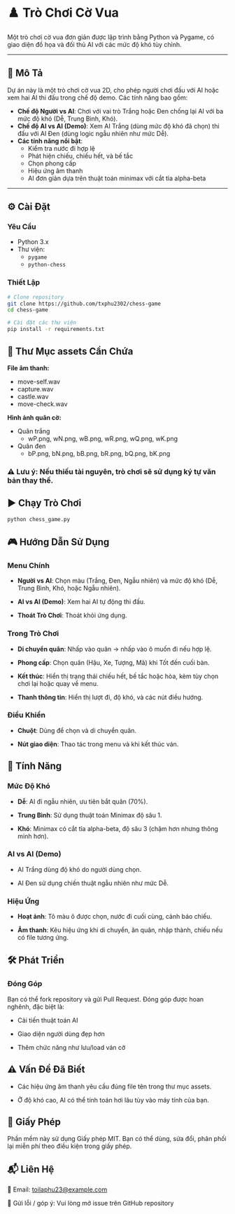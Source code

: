 # ♟️ Trò Chơi Cờ Vua

Một trò chơi cờ vua đơn giản được lập trình bằng Python và Pygame, có giao diện đồ họa và đối thủ AI với các mức độ khó tùy chỉnh.

---

## 📝 Mô Tả

Dự án này là một trò chơi cờ vua 2D, cho phép người chơi đấu với AI hoặc xem hai AI thi đấu trong chế độ demo. Các tính năng bao gồm:

- **Chế độ Người vs AI**: Chơi với vai trò Trắng hoặc Đen chống lại AI với ba mức độ khó (Dễ, Trung Bình, Khó).
- **Chế độ AI vs AI (Demo)**: Xem AI Trắng (dùng mức độ khó đã chọn) thi đấu với AI Đen (dùng logic ngẫu nhiên như mức Dễ).
- **Các tính năng nổi bật**:
  - Kiểm tra nước đi hợp lệ
  - Phát hiện chiếu, chiếu hết, và bế tắc
  - Chọn phong cấp
  - Hiệu ứng âm thanh
  - AI đơn giản dựa trên thuật toán minimax với cắt tỉa alpha-beta

---

## ⚙️ Cài Đặt

### Yêu Cầu

- Python 3.x  
- Thư viện:
  - `pygame`
  - `python-chess`

### Thiết Lập

```bash
# Clone repository
git clone https://github.com/txphu2302/chess-game
cd chess-game

# Cài đặt các thư viện
pip install -r requirements.txt

```

## 📁 Thư Mục **assets** Cần Chứa

**File âm thanh:**
- move-self.wav
- capture.wav
- castle.wav
- move-check.wav


**Hình ảnh quân cờ:**
- Quân trắng
    - wP.png, wN.png, wB.png, wR.png, wQ.png, wK.png
- Quân đen
    - bP.png, bN.png, bB.png, bR.png, bQ.png, bK.png

### ⚠️ Lưu ý: Nếu thiếu tài nguyên, trò chơi sẽ sử dụng ký tự văn bản thay thế.

## ▶️ Chạy Trò Chơi

```bash
python chess_game.py

```

## 🎮 Hướng Dẫn Sử Dụng

### Menu Chính

- **Người vs AI**: Chọn màu (Trắng, Đen, Ngẫu nhiên) và mức độ khó (Dễ, Trung Bình, Khó, hoặc Ngẫu nhiên).

- **AI vs AI (Demo)**: Xem hai AI tự động thi đấu.

- **Thoát Trò Chơi**: Thoát khỏi ứng dụng.

### Trong Trò Chơi

- **Di chuyển quân**: Nhấp vào quân → nhấp vào ô muốn đi nếu hợp lệ.

- **Phong cấp**: Chọn quân (Hậu, Xe, Tượng, Mã) khi Tốt đến cuối bàn.

- **Kết thúc**: Hiển thị trạng thái chiếu hết, bế tắc hoặc hòa, kèm tùy chọn chơi lại hoặc quay về menu.

- **Thanh thông tin**: Hiển thị lượt đi, độ khó, và các nút điều hướng.

### Điều Khiển

- **Chuột**: Dùng để chọn và di chuyển quân.

- **Nút giao diện**: Thao tác trong menu và khi kết thúc ván.

## 🧠 Tính Năng
### Mức Độ Khó
- **Dễ**: AI đi ngẫu nhiên, ưu tiên bắt quân (70%).

- **Trung Bình**: Sử dụng thuật toán Minimax độ sâu 1.

- **Khó**: Minimax có cắt tỉa alpha-beta, độ sâu 3 (chậm hơn nhưng thông minh hơn).

### AI vs AI (Demo)
- AI Trắng dùng độ khó do người dùng chọn.

- AI Đen sử dụng chiến thuật ngẫu nhiên như mức Dễ.

### Hiệu Ứng
- **Hoạt ảnh**: Tô màu ô được chọn, nước đi cuối cùng, cảnh báo chiếu.

- **Âm thanh**: Kêu hiệu ứng khi di chuyển, ăn quân, nhập thành, chiếu nếu có file tương ứng.

## 🛠️ Phát Triển
### Đóng Góp
Bạn có thể fork repository và gửi Pull Request.
Đóng góp được hoan nghênh, đặc biệt là:

- Cải tiến thuật toán AI

- Giao diện người dùng đẹp hơn

- Thêm chức năng như lưu/load ván cờ

## ⚠️ Vấn Đề Đã Biết
- Các hiệu ứng âm thanh yêu cầu đúng file tên trong thư mục assets.

- Ở độ khó cao, AI có thể tính toán hơi lâu tùy vào máy tính của bạn.

## 📄 Giấy Phép
Phần mềm này sử dụng Giấy phép MIT.
Bạn có thể dùng, sửa đổi, phân phối lại miễn phí theo điều kiện trong giấy phép.

## 📬 Liên Hệ
📧 Email: toilaphu23@example.com

🐞 Gửi lỗi / góp ý: Vui lòng mở issue trên GitHub repository
